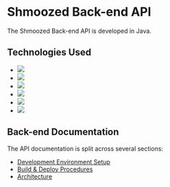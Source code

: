 # Shmoozed Back-end API

The Shmoozed Back-end API is developed in Java.

## Technologies Used

* <a href=""><img src="https://img.shields.io/badge/Language-Java-orange.svg"></a>
* <a href="https://maven.apache.org/"><img src="https://img.shields.io/badge/Build%20%26%20Dependency%20Management-Maven-yellow.svg"></a>
* <a href="https://spring.io/"><img src="https://img.shields.io/badge/Framework-Spring-brightgreen.svg"></a>
* <a href="http://spring.io/projects/spring-boot"><img src="https://img.shields.io/badge/Platform-Spring%20Boot-brightgreen.svg"></a>
* <a href="https://www.docker.com/"><img src="https://img.shields.io/badge/Images-Docker-blue.svg?logo=docker"></a>
* <a href="https://www.jetbrains.com/idea/"><img src="https://img.shields.io/badge/IDE-IntelliJ-purple.svg"></a>

## Back-end Documentation

The API documentation is split across several sections:

* [Development Environment Setup](Development_Environment_Setup.md)
* [Build & Deploy Procedures](Build_Deploy.md)
* [Architecture](Architecture.md)

